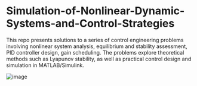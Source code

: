 # Simulation-of-Nonlinear-Dynamic-Systems-and-Control-Strategies
This repo presents solutions to a series of control engineering problems involving nonlinear system analysis, equilibrium and stability assessment, PID controller design, gain scheduling. The problems explore theoretical methods such as Lyapunov stability, as well as practical control design and simulation in MATLAB/Simulink. 

![image](https://github.com/user-attachments/assets/e11af0d4-c238-47cf-ae08-3950039cd26b)

